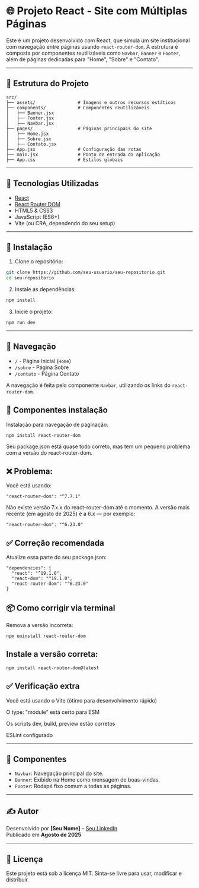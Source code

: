 
# 🌐 Projeto React - Site com Múltiplas Páginas

Este é um projeto desenvolvido com React, que simula um site institucional com navegação entre páginas usando `react-router-dom`. A estrutura é composta por componentes reutilizáveis como `Navbar`, `Banner` e `Footer`, além de páginas dedicadas para "Home", "Sobre" e "Contato".

---

## 📁 Estrutura do Projeto

```
src/
├── assets/                # Imagens e outros recursos estáticos
├── components/            # Componentes reutilizáveis
│   ├── Banner.jsx
│   ├── Footer.jsx
│   ├── Navbar.jsx
├── pages/                 # Páginas principais do site
│   ├── Home.jsx
│   ├── Sobre.jsx
│   ├── Contato.jsx
├── App.jsx                # Configuração das rotas
├── main.jsx               # Ponto de entrada da aplicação
├── App.css                # Estilos globais
```

---

## 🚀 Tecnologias Utilizadas

- [React](https://reactjs.org/)
- [React Router DOM](https://reactrouter.com/)
- HTML5 & CSS3
- JavaScript (ES6+)
- Vite (ou CRA, dependendo do seu setup)

---

## 🔧 Instalação

1. Clone o repositório:

```bash
git clone https://github.com/seu-usuario/seu-repositorio.git
cd seu-repositorio
```

2. Instale as dependências:

```bash
npm install
```

3. Inicie o projeto:

```bash
npm run dev
```

---

## 🧭 Navegação

- `/` - Página Inicial (`Home`)
- `/sobre` - Página Sobre
- `/contato` - Página Contato

A navegação é feita pelo componente `Navbar`, utilizando os links do `react-router-dom`.





## 🧱 Componentes instalação 

Instalação para navegação de paginação.

```
npm install react-router-dom
```


Seu package.json está quase todo correto, mas tem um pequeno problema com a versão do react-router-dom.

## ❌ Problema:
Você está usando:

```
"react-router-dom": "^7.7.1"
```
Não existe versão 7.x.x do react-router-dom até o momento.
A versão mais recente (em agosto de 2025) é a 6.x — por exemplo:

```
"react-router-dom": "^6.23.0"
```

## ✅ Correção recomendada
Atualize essa parte do seu package.json:

```
"dependencies": {
  "react": "^19.1.0",
  "react-dom": "^19.1.0",
  "react-router-dom": "^6.23.0"
}
```

## 📦 Como corrigir via terminal
Remova a versão incorreta:

```
npm uninstall react-router-dom
```

## Instale a versão correta:

```
npm install react-router-dom@latest
```

## ✅ Verificação extra
Você está usando o Vite (ótimo para desenvolvimento rápido)

O type: "module" está certo para ESM

Os scripts dev, build, preview estão corretos

ESLint configurado










---

## 🧱 Componentes

- `Navbar`: Navegação principal do site.
- `Banner`: Exibido na Home como mensagem de boas-vindas.
- `Footer`: Rodapé fixo comum a todas as páginas.

---

## ✍️ Autor

Desenvolvido por **[Seu Nome]** – [Seu LinkedIn](https://linkedin.com/in/seu-usuario)  
Publicado em **Agosto de 2025**

---

## 📄 Licença

Este projeto está sob a licença MIT. Sinta-se livre para usar, modificar e distribuir.
